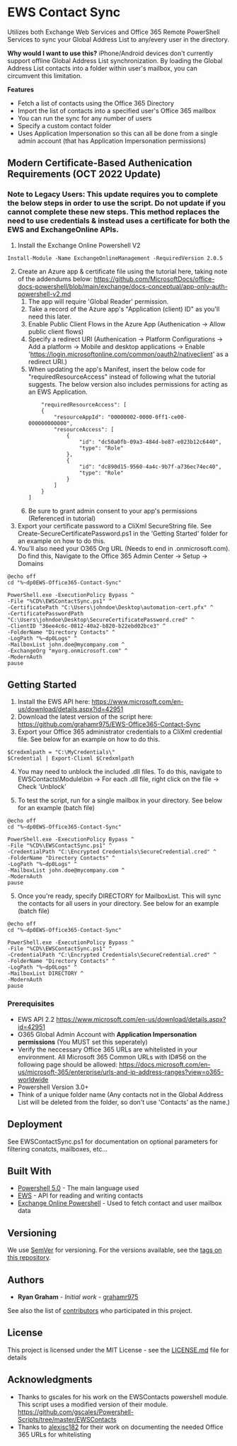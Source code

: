 # EWS Contact Sync
Utilizes both Exchange Web Services and Office 365 Remote PowerShell Services to sync your Global Address List to any/every user in the directory.

**Why would I want to use this?** iPhone/Android devices don't currently support offline Global Address List synchronization. By loading the Global Address List contacts into a folder within user's mailbox, you can circumvent this limitation.

**Features**
- Fetch a list of contacts using the Office 365 Directory
- Import the list of contacts into a specified user's Office 365 mailbox
- You can run the sync for any number of users
- Specify a custom contact folder
- Uses Application Impersonation so this can all be done from a single admin account (that has Application Impersonation permissions)

## Modern Certificate-Based Authenication Requirements (OCT 2022 Update)
### Note to Legacy Users: This update requires you to complete the below steps in order to use the script. Do not update if you cannot complete these new steps. This method replaces the need to use credentials & instead uses a certificate for both the EWS and ExchangeOnline APIs.
1. Install the Exchange Online Powershell V2
```
Install-Module -Name ExchangeOnlineManagement -RequiredVersion 2.0.5
```
2. Create an Azure app & certificate file using the tutorial here, taking note of the addendums below: https://github.com/MicrosoftDocs/office-docs-powershell/blob/main/exchange/docs-conceptual/app-only-auth-powershell-v2.md
    1.  The app will require 'Global Reader' permission.
    2.  Take a record of the Azure app's "Application (client) ID" as you'll need this later.
    3.  Enable Public Client Flows in the Azure App (Authenication -> Allow public client flows)
    4.  Specify a redirect URI (Authenication -> Platform Configurations -> Add a platform -> Mobile and desktop applications -> Enable 'https://login.microsoftonline.com/common/oauth2/nativeclient' as a redirect URI.)
    5.  When updating the app's Manifest, insert the below code for "requiredResourceAccess" instead of following what the tutorial suggests. The below version also includes permissions for acting as an EWS Application.
        ```
            "requiredResourceAccess": [
            {
                "resourceAppId": "00000002-0000-0ff1-ce00-000000000000",
                "resourceAccess": [
                    {
                        "id": "dc50a0fb-09a3-484d-be87-e023b12c6440",
                        "type": "Role"
                    },
                    {
                        "id": "dc890d15-9560-4a4c-9b7f-a736ec74ec40",
                        "type": "Role"
                    }
                ]
            }
        ]
        ```
    6. Be sure to grant admin consent to your app's permissions (Referenced in tutorial)
3. Export your certificate password to a CliXml SecureString file. See Create-SecureCertificatePassword.ps1 in the 'Getting Started' folder for an example on how to do this.
4. You'll also need your O365 Org URL (Needs to end in .onmicrosoft.com). Do find this, Navigate to the Office 365 Admin Center -> Setup -> Domains
```
@echo off
cd "%~dp0EWS-Office365-Contact-Sync"

PowerShell.exe -ExecutionPolicy Bypass ^
-File "%CD%\EWSContactSync.ps1" ^
-CertificatePath "C:\Users\johndoe\Desktop\automation-cert.pfx" ^
-CertificatePasswordPath "C:\Users\johndoe\Desktop\SecureCertificatePassword.cred" ^
-ClientID "36ee4c6c-0812-40a2-b820-b22ebd02bce3" ^
-FolderName "Directory Contacts" ^
-LogPath "%~dp0Logs" ^
-MailboxList john.doe@mycompany.com ^
-ExchangeOrg "myorg.onmicrosoft.com" ^
-ModernAuth
pause
```

## Getting Started

1. Install the EWS API here: https://www.microsoft.com/en-us/download/details.aspx?id=42951
2. Download the latest version of the script here: https://github.com/grahamr975/EWS-Office365-Contact-Sync
3. Export your Office 365 administrator credentials to a CliXml credential file. See below for an example on how to do this.
```
$Credxmlpath = "C:\MyCredentials\"
$Credential | Export-Clixml $Credxmlpath
```
4. You may need to unblock the included .dll files. To do this, navigate to EWSContacts\Module\bin -> For each .dll file, right click on the file -> Check 'Unblock'

4. To test the script, run for a single mailbox in your directory. See below for an example (batch file)
```
@echo off
cd "%~dp0EWS-Office365-Contact-Sync"

PowerShell.exe -ExecutionPolicy Bypass ^
-File "%CD%\EWSContactSync.ps1" ^
-CredentialPath "C:\Encrypted Credentials\SecureCredential.cred" ^
-FolderName "Directory Contacts" ^
-LogPath "%~dp0Logs" ^
-MailboxList john.doe@mycompany.com ^
-ModernAuth
pause
```
5. Once you're ready, specify DIRECTORY for MailboxList. This will sync the contacts for all users in your directory. See below for an example (batch file)
```
@echo off
cd "%~dp0EWS-Office365-Contact-Sync"

PowerShell.exe -ExecutionPolicy Bypass ^
-File "%CD%\EWSContactSync.ps1" ^
-CredentialPath "C:\Encrypted Credentials\SecureCredential.cred" ^
-FolderName "Directory Contacts" ^
-LogPath "%~dp0Logs" ^
-MailboxList DIRECTORY ^
-ModernAuth
pause
```

### Prerequisites

- EWS API 2.2 https://www.microsoft.com/en-us/download/details.aspx?id=42951
- O365 Global Admin Account with **Application Impersonation permissions** (You MUST set this seperately)
- Verify the neccessary Office 365 URLs are whitelisted in your environment. All Microsoft 365 Common URLs with ID#56 on the following page should be allowed: https://docs.microsoft.com/en-us/microsoft-365/enterprise/urls-and-ip-address-ranges?view=o365-worldwide
- Powershell Version 3.0+
- Think of a unique folder name (Any contacts not in the Global Address List will be deleted from the folder, so don't use 'Contacts' as the name.)

## Deployment

See EWSContactSync.ps1 for documentation on optional parameters for filtering conatcts, mailboxes, etc...

## Built With

* [Powershell 5.0](https://github.com/PowerShell/PowerShell) - The main language used
* [EWS](https://docs.microsoft.com/en-us/exchange/client-developer/web-service-reference/ews-reference-for-exchange) - API for reading and writing contacts
* [Exchange Online Powershell](https://www.powershellgallery.com/packages/ExchangeOnlineManagement/2.0.5) - Used to fetch contact and user mailbox data

## Versioning

We use [SemVer](http://semver.org/) for versioning. For the versions available, see the [tags on this repository](https://github.com/your/project/tags). 

## Authors

* **Ryan Graham** - *Initial work* - [grahamr975](https://github.com/grahamr975)

See also the list of [contributors](https://github.com/your/project/contributors) who participated in this project.

## License

This project is licensed under the MIT License - see the [LICENSE.md](LICENSE.md) file for details

## Acknowledgments

* Thanks to gscales for his work on the EWSContacts powershell module. This script uses a modified version of their module. https://github.com/gscales/Powershell-Scripts/tree/master/EWSContacts
* Thanks to [alexisc182](https://github.com/alexisc182) for their work on documenting the needed Office 365 URLs for whitelisting
